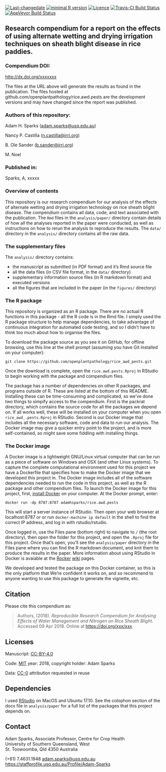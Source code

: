 
<!-- README.md is generated from README.Rmd. Please edit that file -->

[![Last-changedate](https://img.shields.io/badge/last%20change-2018--04--09-brightgreen.svg)](https://github.com/openplantpathology/rice.awd.pests/commits/master)
[![minimal R
version](https://img.shields.io/badge/R%3E%3D-3.4.4-brightgreen.svg)](https://cran.r-project.org/)
[![Licence](https://img.shields.io/github/license/mashape/apistatus.svg)](http://choosealicense.com/licenses/mit/)
[![Travis-CI Build
Status](https://travis-ci.org/openplantpathology/rice_awd_pests.svg?branch=master)](https://travis-ci.org/openplantpathology/rice_awd_pests)
[![AppVeyor Build
Status](https://ci.appveyor.com/api/projects/status/github/phytopathology/rice_awd_pests?branch=master&svg=true)](https://ci.appveyor.com/project/phytopathology/rice_awd_pests)

## Research compendium for a report on the effects of using alternate wetting and drying irrigation techniques on sheath blight disease in rice paddies.

### Compendium DOI:

<http://dx.doi.org/xxxxxxx>

The files at the URL above will generate the results as found in the
publication. The files hosted at
github.com/openplantpathology/rice.awd.pests are the development
versions and may have changed since the report was published.

### Authors of this repository:

Adam H. Sparks (<adam.sparks@usq.edu.au>)

Nancy P. Castilla (<n.castilla@irri.org>)

B. Ole Sander (<b.sander@irri.org>)

M. Noel

### Published in:

Sparks, A, xxxxx

### Overview of contents

This repository is our research compendium for our analysis of the
effects of alternate wetting and drying irrigation technology on rice
sheath blight disease. The compendium contains all data, code, and text
associated with the publication. The `Rmd` files in the
`analysis/paper/` directory contain details of how all the analyses
reported in the paper were conducted, as well as instructions on how to
rerun the analysis to reproduce the results. The `data/` directory in
the `analysis/` directory contains all the raw data.

### The supplementary files

The `analysis/` directory contains:

  - the manuscript as submitted (in PDF format) and it’s Rmd source file
  - all the data files (in CSV file format, in the `data/` directory)
  - supplementary information source files (in R markdown format) and
    executed versions
  - all the figures that are included in the paper (in the `figures/`
    directory)

### The R package

This repository is organized as an R package. There are no actual R
functions in this package - all the R code is in the Rmd file. I simply
used the R package structure to help manage dependencies, to take
advantage of continuous integration for automated code testing, and so I
didn’t have to think too much about how to organise the files.

To download the package source as you see it on GitHub, for offline
browsing, use this line at the shell prompt (assuming you have Git
installed on your computer):

    git clone https://github.com/openplantpathology/rice_awd_pests.git

Once the download is complete, open the `rice.awd.pests.Rproj` in
RStudio to begin working with the package and compendium files.

The package has a number of dependencies on other R packages, and
programs outside of R. These are listed at the bottom of this README.
Installing these can be time-consuming and complicated, so we’ve done
two things to simpify access to the compendium. First is the packrat
directory, which contains the source code for all the packages we depend
on. If all works well, these will be installed on your computer when you
open `rice_awd_.pests.Rproj` in RStudio. Second is our Docker image that
includes all the necessary software, code and data to run our analysis.
The Docker image may give a quicker entry point to the project, and is
more self-contained, so might save some fiddling with installing things.

### The Docker image

A Docker image is a lightweight GNU/Linux virtual computer that can be
run as a piece of software on Windows and OSX (and other Linux systems).
To capture the complete computational environment used for this project
we have a Dockerfile that specifies how to make the Docker image that we
developed this project in. The Docker image includes all of the software
dependencies needed to run the code in this project, as well as the R
package and other compendium files. To launch the Docker image for this
project, first, [install Docker](https://docs.docker.com/installation/)
on your computer. At the Docker prompt, enter:

    docker run -dp 8787:8787 adamhsparks/rice.awd.pests

This will start a server instance of RStudio. Then open your web browser
at localhost:8787 or or run `docker-machine ip default` in the shell to
find the correct IP address, and log in with rstudio/rstudio.

Once logged in, use the Files pane (bottom right) to navigate to `/`
(the root directory), then open the folder for this project, and open
the `.Rproj` file for this project. Once that’s open, you’ll see the
`analysis/paper` directory in the Files pane where you can find the R
markdown document, and knit them to produce the results in the paper.
More information about using RStudio in Docker is avaiable at the
[Rocker](https://github.com/rocker-org)
[wiki](https://github.com/rocker-org/rocker/wiki/Using-the-RStudio-image)
pages.

We developed and tested the package on this Docker container, so this is
the only platform that We’re confident it works on, and so recommend to
anyone wanting to use this package to generate the vignette, etc.

## Citation

Please cite this compendium as:

> Authors, (2018). *Reproducible Research Compendium for Analysing
> Effects of Water Management and Nitrogen on Rice Sheath Blight*.
> Accessed 09 Apr 2018. Online at <https://doi.org/xxx/xxx>

## Licenses

Manuscript: [CC-BY-4.0](http://creativecommons.org/licenses/by/4.0/)

Code: [MIT](http://opensource.org/licenses/MIT) year: 2018, copyright
holder: Adam Sparks

Data: [CC-0](http://creativecommons.org/publicdomain/zero/1.0/)
attribution requested in reuse

## Dependencies

I used [RStudio](http://www.rstudio.com/products/rstudio/) on MacOS and
Ubuntu 17.10. See the colophon section of the docx file in
`analysis/paper` for a full list of the packages that this project
depends on.

## Contact

Adam Sparks, Associate Professor, Centre for Crop Health  
University of Southern Queensland, West  
St. Toowoomba, Qld 4350 Australia

(+61) 7.4631.1948 <adam.sparks@usq.edu.au>  
<https://staffprofile.usq.edu.au/Profile/Adam-Sparks>
